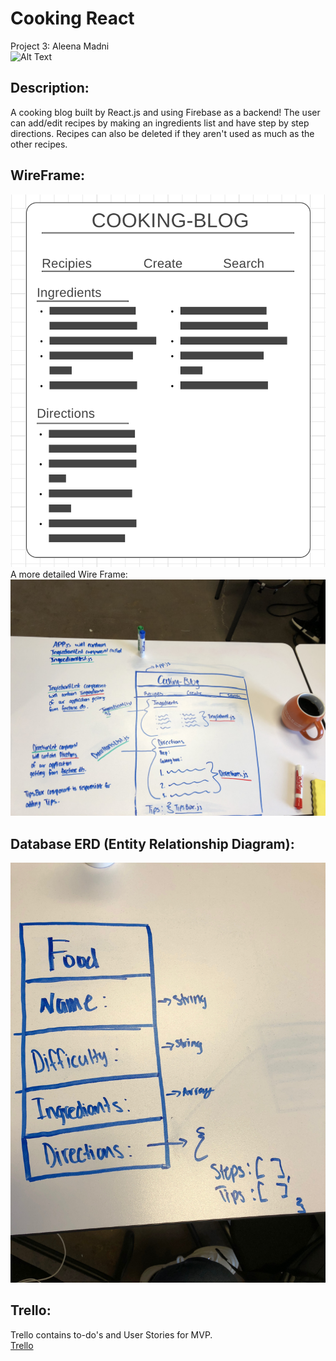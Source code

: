 # Cooking React
Project 3: Aleena Madni
<br>
![Alt Text](https://media.giphy.com/media/Ml6gy917s5Dkk/giphy.gif)
<br>
## Description:
A cooking blog built by React.js and using Firebase as a backend!
The user can add/edit recipes by making an ingredients list and have step by step directions. Recipes can also be deleted if they aren't used as much as the other recipes. 
## WireFrame:
![img](./Images/CookinWire.png)
<br>
A more detailed Wire Frame:
<br>
![img](./Images/CookinMoreWire.jpeg)

## Database ERD (Entity Relationship Diagram):
![img](./Images/CookinERD.jpeg)

## Trello:
Trello contains to-do's and User Stories for MVP.
<br>
[Trello](https://trello.com/invite/b/dU2MXJQd/d6141a3a221cead35d45271eaecdea12/cookin-react)
